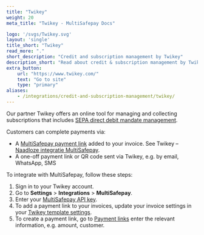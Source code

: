 ```yaml
---
title: "Twikey"
weight: 20
meta_title: "Twikey - MultiSafepay Docs"

logo: '/svgs/Twikey.svg'
layout: 'single'
title_short: "Twikey"
read_more: "."
short_description: "Credit and subscription management by Twikey"
description_short: "Read about credit & subscription management by Twikey."
extra_button:
    url: "https://www.twikey.com/" 
    text: "Go to site" 
    type: "primary"
aliases: 
    - /integrations/credit-and-subscription-management/twikey/
---
```


Our partner Twikey offers an online tool for managing and collecting subscriptions that includes [SEPA direct debit mandate management](https://www.twikey.com/solution/mandate.html).

Customers can complete payments via:

- A [MultiSafepay payment link](/payments/checkout/payment-link/) added to your invoice. See Twikey – [Naadloze integratie MultiSafepay](https://www.twikey.com/nl/partner/multisafepay.html).
- A one-off payment link or QR code sent via Twikey, e.g. by email, WhatsApp, SMS

To integrate with MultiSafepay, follow these steps:

1. Sign in to your Twikey account.
2. Go to **Settings** > **Integrations** > **MultiSafepay**.
3. Enter your [MultiSafepay API key](/getting-started/set-up-your-account/user-guide/viewing-your-api-key/).
4. To add a payment link to your invoices, update your invoice settings in your [Twikey template settings](https://www.beta.twikey.com/support/creditor/invoices/invoice_options.html).
5. To create a payment link, go to [Payment links](https://www.beta.twikey.com/support/creditor/paymentlinks/paymentlink_management.html) enter the relevant information, e.g. amount, customer.

